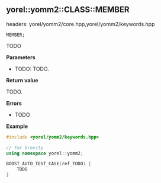 ## yorel::yomm2::CLASS::**MEMBER**
headers: yorel/yomm2/core.hpp,yorel/yomm2/keywords.hpp

    MEMBER;

TODO

**Parameters**

* TODO: TODO.

**Return value**

TODO.

**Errors**

* TODO


**Example**

```c++
#include <yorel/yomm2/keywords.hpp>

// for brevity
using namespace yorel::yomm2;

BOOST_AUTO_TEST_CASE(ref_TODO) {
    TODO
}
```
